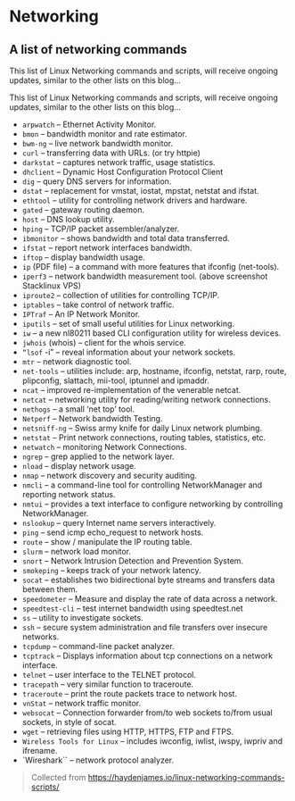 # Networking

## A list of networking commands

This list of Linux Networking commands and scripts, will receive ongoing
updates, similar to the other lists on this blog…

This list of Linux Networking commands and scripts, will receive ongoing updates, similar to the other lists on this blog…

- `arpwatch` – Ethernet Activity Monitor.
- `bmon` – bandwidth monitor and rate estimator.
- `bwm-ng` – live network bandwidth monitor.
- `curl` – transferring data with URLs. (or try httpie)
- `darkstat` – captures network traffic, usage statistics.
- `dhclient` – Dynamic Host Configuration Protocol Client
- `dig` – query DNS servers for information.
- `dstat` – replacement for vmstat, iostat, mpstat, netstat and ifstat.
- `ethtool` – utility for controlling network drivers and hardware.
- `gated` – gateway routing daemon.
- `host` – DNS lookup utility.
- `hping` – TCP/IP packet assembler/analyzer.
- `ibmonitor` – shows bandwidth and total data transferred.
- `ifstat` –  report network interfaces bandwidth.
- `iftop` – display bandwidth usage.
- `ip` (PDF file) – a command with more features that ifconfig (net-tools).
- `iperf3` – network bandwidth measurement tool. (above screenshot Stacklinux VPS)
- `iproute2` – collection of utilities for controlling TCP/IP.
- `iptables` – take control of network traffic.
- `IPTraf` – An IP Network Monitor.
- `iputils` – set of small useful utilities for Linux networking.
- `iw` – a new nl80211 based CLI configuration utility for wireless devices.
- `jwhois` (whois) – client for the whois service.
- `“lsof` -i” – reveal information about your network sockets.
- `mtr` – network diagnostic tool.
- `net-tools` – utilities include: arp, hostname, ifconfig, netstat, rarp, route, plipconfig, slattach, mii-tool, iptunnel and ipmaddr.
- `ncat` – improved re-implementation of the venerable netcat.
- `netcat` – networking utility for reading/writing network connections.
- `nethogs` – a small ‘net top’ tool.
- `Netperf` – Network bandwidth Testing.
- `netsniff-ng` – Swiss army knife for daily Linux network plumbing.
- `netstat` – Print network connections, routing tables, statistics, etc.
- `netwatch` – monitoring Network Connections.
- `ngrep` – grep applied to the network layer.
- `nload` – display network usage.
- `nmap` – network discovery and security auditing.
- `nmcli` – a command-line tool for controlling NetworkManager and reporting network status.
- `nmtui` – provides a text interface to configure networking by controlling NetworkManager.
- `nslookup` – query Internet name servers interactively.
- `ping` – send icmp echo_request to network hosts.
- `route` – show / manipulate the IP routing table.
- `slurm` – network load monitor.
- `snort` – Network Intrusion Detection and Prevention System.
- `smokeping` –  keeps track of your network latency.
- `socat` – establishes two bidirectional byte streams and transfers data between them.
- `speedometer` – Measure and display the rate of data across a network.
- `speedtest-cli` – test internet bandwidth using speedtest.net
- `ss` – utility to investigate sockets.
- `ssh` –  secure system administration and file transfers over insecure networks.
- `tcpdump` – command-line packet analyzer.
- `tcptrack` – Displays information about tcp connections on a network interface.
- `telnet` – user interface to the TELNET protocol.
- `tracepath` – very similar function to traceroute.
- `traceroute` – print the route packets trace to network host.
- `vnStat` – network traffic monitor.
- `websocat` – Connection forwarder from/to web sockets to/from usual sockets, in style of socat.
- `wget` –  retrieving files using HTTP, HTTPS, FTP and FTPS.
- `Wireless Tools for Linux` – includes iwconfig, iwlist, iwspy, iwpriv and ifrename.
- `Wireshark`` – network protocol analyzer.

> Collected from <https://haydenjames.io/linux-networking-commands-scripts/>
